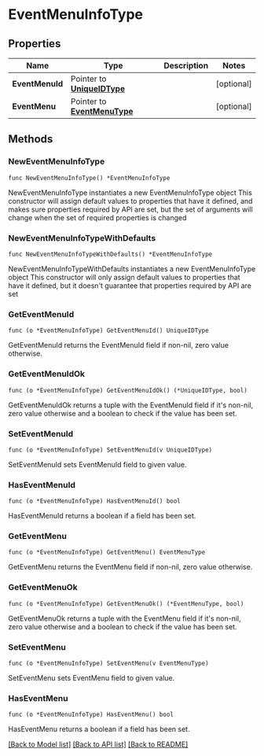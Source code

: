 # EventMenuInfoType

## Properties

Name | Type | Description | Notes
------------ | ------------- | ------------- | -------------
**EventMenuId** | Pointer to [**UniqueIDType**](UniqueIDType.md) |  | [optional] 
**EventMenu** | Pointer to [**EventMenuType**](EventMenuType.md) |  | [optional] 

## Methods

### NewEventMenuInfoType

`func NewEventMenuInfoType() *EventMenuInfoType`

NewEventMenuInfoType instantiates a new EventMenuInfoType object
This constructor will assign default values to properties that have it defined,
and makes sure properties required by API are set, but the set of arguments
will change when the set of required properties is changed

### NewEventMenuInfoTypeWithDefaults

`func NewEventMenuInfoTypeWithDefaults() *EventMenuInfoType`

NewEventMenuInfoTypeWithDefaults instantiates a new EventMenuInfoType object
This constructor will only assign default values to properties that have it defined,
but it doesn't guarantee that properties required by API are set

### GetEventMenuId

`func (o *EventMenuInfoType) GetEventMenuId() UniqueIDType`

GetEventMenuId returns the EventMenuId field if non-nil, zero value otherwise.

### GetEventMenuIdOk

`func (o *EventMenuInfoType) GetEventMenuIdOk() (*UniqueIDType, bool)`

GetEventMenuIdOk returns a tuple with the EventMenuId field if it's non-nil, zero value otherwise
and a boolean to check if the value has been set.

### SetEventMenuId

`func (o *EventMenuInfoType) SetEventMenuId(v UniqueIDType)`

SetEventMenuId sets EventMenuId field to given value.

### HasEventMenuId

`func (o *EventMenuInfoType) HasEventMenuId() bool`

HasEventMenuId returns a boolean if a field has been set.

### GetEventMenu

`func (o *EventMenuInfoType) GetEventMenu() EventMenuType`

GetEventMenu returns the EventMenu field if non-nil, zero value otherwise.

### GetEventMenuOk

`func (o *EventMenuInfoType) GetEventMenuOk() (*EventMenuType, bool)`

GetEventMenuOk returns a tuple with the EventMenu field if it's non-nil, zero value otherwise
and a boolean to check if the value has been set.

### SetEventMenu

`func (o *EventMenuInfoType) SetEventMenu(v EventMenuType)`

SetEventMenu sets EventMenu field to given value.

### HasEventMenu

`func (o *EventMenuInfoType) HasEventMenu() bool`

HasEventMenu returns a boolean if a field has been set.


[[Back to Model list]](../README.md#documentation-for-models) [[Back to API list]](../README.md#documentation-for-api-endpoints) [[Back to README]](../README.md)


